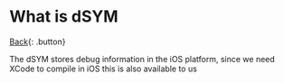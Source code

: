 # What is dSYM

[Back](./c-compiler.md){: .button}

 The dSYM stores debug information in the iOS platform, since we need XCode to compile
 in iOS this is also available to us

